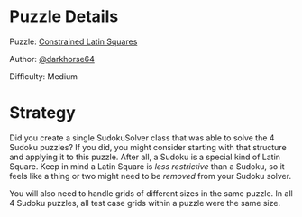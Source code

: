 # Puzzle Details

Puzzle: [Constrained Latin Squares](https://www.codingame.com/training/medium/constrained-latin-squares)

Author: [@darkhorse64](https://www.codingame.com/profile/c9ebe76a83b33730956eda0534d6cad86053292)

Difficulty: Medium

# Strategy

Did you create a single SudokuSolver class that was able to solve the 4 Sudoku puzzles? If you did, you might consider starting with that structure and applying it to this puzzle. After all, a Sudoku is a special kind of Latin Square. Keep in mind a Latin Square is _less restrictive_ than a Sudoku, so it feels like a thing or two might need to be _removed_ from your Sudoku solver.

You will also need to handle grids of different sizes in the same puzzle. In all 4 Sudoku puzzles, all test case grids within a puzzle were the same size.
